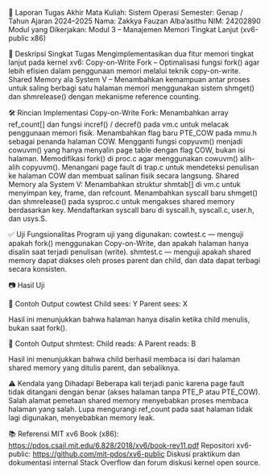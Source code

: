 📝 Laporan Tugas Akhir 
Mata Kuliah: Sistem Operasi
Semester: Genap / Tahun Ajaran 2024–2025
Nama: Zakkya Fauzan Alba’asithu 
NIM: 24202890
Modul yang Dikerjakan:
Modul 3 – Manajemen Memori Tingkat Lanjut (xv6-public x86)

📌 Deskripsi Singkat Tugas
Mengimplementasikan dua fitur memori tingkat lanjut pada kernel xv6: Copy-on-Write Fork – Optimalisasi fungsi fork() agar lebih efisien dalam penggunaan memori melalui teknik copy-on-write. 
Shared Memory ala System V – Menambahkan kemampuan antar proses untuk saling berbagi satu halaman memori menggunakan sistem shmget() dan shmrelease() dengan mekanisme reference counting. 

🛠️ Rincian Implementasi Copy-on-Write Fork: Menambahkan array ref_count[] dan fungsi incref() / decref() pada vm.c untuk melacak penggunaan memori fisik. Menambahkan flag baru PTE_COW pada mmu.h sebagai penanda halaman COW. Mengganti fungsi copyuvm() menjadi cowuvm() yang hanya menyalin page table dengan flag COW, bukan isi halaman. Memodifikasi fork() di proc.c agar menggunakan cowuvm() alih-alih copyuvm(). Menangani page fault di trap.c untuk mendeteksi penulisan ke halaman COW dan membuat salinan fisik secara langsung. Shared Memory ala System V: Menambahkan struktur shmtab[] di vm.c untuk menyimpan key, frame, dan refcount. Menambahkan syscall baru shmget() dan shmrelease() pada sysproc.c untuk mengakses shared memory berdasarkan key. Mendaftarkan syscall baru di syscall.h, syscall.c, user.h, dan usys.S. 

✅ Uji Fungsionalitas 
Program uji yang digunakan:
cowtest.c — menguji apakah fork() menggunakan Copy-on-Write, dan apakah halaman hanya disalin saat terjadi penulisan (write). shmtest.c — menguji apakah shared memory dapat diakses oleh proses parent dan child, dan data dapat terbagi secara konsisten.

📷 Hasil Uji 

📍 Contoh Output cowtest
Child sees: Y Parent sees: X 

Hasil ini menunjukkan bahwa halaman hanya disalin ketika child menulis, bukan saat fork().

📍 Contoh Output shmtest: Child reads: A Parent reads: B 

Hasil ini menunjukkan bahwa child berhasil membaca isi dari halaman shared memory yang ditulis parent, dan sebaliknya.

⚠️ Kendala yang Dihadapi 
Beberapa kali terjadi panic karena page fault tidak ditangani dengan benar (akses halaman tanpa PTE_P atau PTE_COW). 
Salah alamat pemetaan shared memory menyebabkan proses membaca halaman yang salah. 
Lupa mengurangi ref_count pada saat halaman tidak lagi digunakan, menyebabkan memory leak.

📚 Referensi 
MIT xv6 Book (x86): https://pdos.csail.mit.edu/6.828/2018/xv6/book-rev11.pdf 
Repositori xv6-public: https://github.com/mit-pdos/xv6-public 
Diskusi praktikum dan dokumentasi internal Stack Overflow dan forum diskusi kernel open source.
